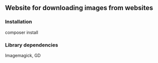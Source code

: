 ## Website for downloading images from websites ##

### Installation ###
composer install

### Library dependencies ###
Imagemagick, GD
